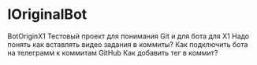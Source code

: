 # IOriginalBot
BotOriginX1
Тестовый проект для понимания Git и для бота для X1
Надо понять как вставлять видео задания в коммиты?
Как подключить бота на телеграмм к коммитам GitHub
Как добавить тег в коммит?
